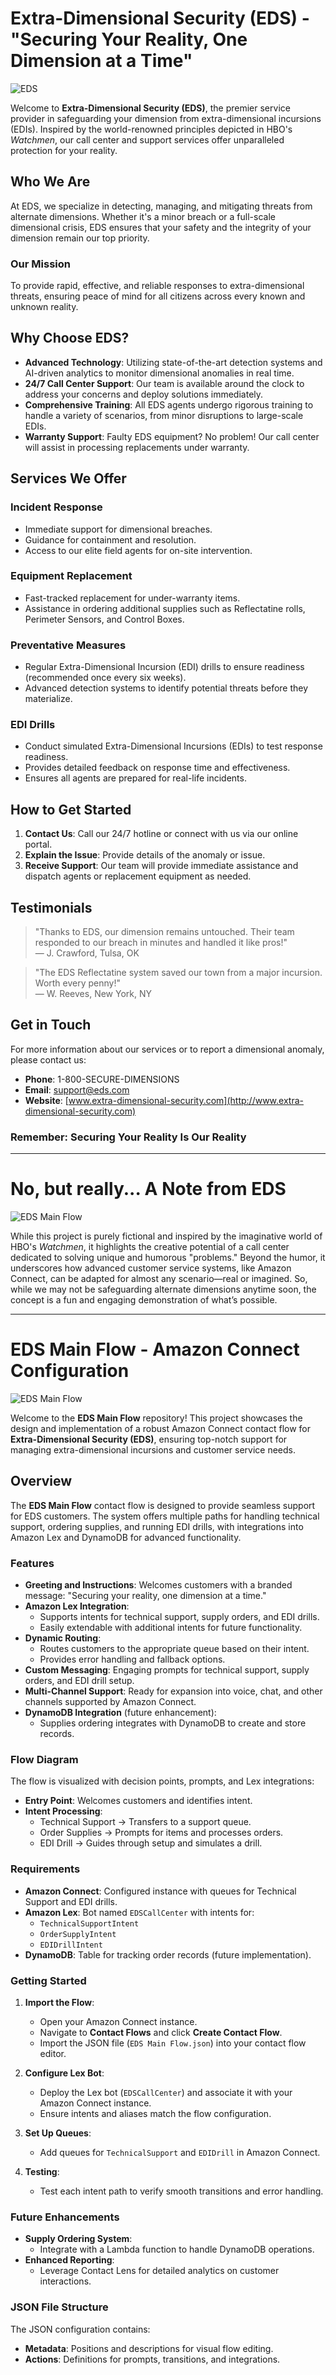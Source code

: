 
# Extra-Dimensional Security (EDS) - "Securing Your Reality, One Dimension at a Time"

![EDS](/assets/EDS-0.png)

Welcome to **Extra-Dimensional Security (EDS)**, the premier service provider in safeguarding your dimension from extra-dimensional incursions (EDIs). Inspired by the world-renowned principles depicted in HBO's *Watchmen*, our call center and support services offer unparalleled protection for your reality.

## Who We Are

At EDS, we specialize in detecting, managing, and mitigating threats from alternate dimensions. Whether it's a minor breach or a full-scale dimensional crisis, EDS ensures that your safety and the integrity of your dimension remain our top priority.

### Our Mission
To provide rapid, effective, and reliable responses to extra-dimensional threats, ensuring peace of mind for all citizens across every known and unknown reality.

## Why Choose EDS?

- **Advanced Technology**: Utilizing state-of-the-art detection systems and AI-driven analytics to monitor dimensional anomalies in real time.
- **24/7 Call Center Support**: Our team is available around the clock to address your concerns and deploy solutions immediately.
- **Comprehensive Training**: All EDS agents undergo rigorous training to handle a variety of scenarios, from minor disruptions to large-scale EDIs.
- **Warranty Support**: Faulty EDS equipment? No problem! Our call center will assist in processing replacements under warranty.

## Services We Offer

### Incident Response
- Immediate support for dimensional breaches.
- Guidance for containment and resolution.
- Access to our elite field agents for on-site intervention.

### Equipment Replacement
- Fast-tracked replacement for under-warranty items.
- Assistance in ordering additional supplies such as Reflectatine rolls, Perimeter Sensors, and Control Boxes.

### Preventative Measures
- Regular Extra-Dimensional Incursion (EDI) drills to ensure readiness (recommended once every six weeks).
- Advanced detection systems to identify potential threats before they materialize.

### EDI Drills
- Conduct simulated Extra-Dimensional Incursions (EDIs) to test response readiness.
- Provides detailed feedback on response time and effectiveness.
- Ensures all agents are prepared for real-life incidents.

## How to Get Started

1. **Contact Us**: Call our 24/7 hotline or connect with us via our online portal.
2. **Explain the Issue**: Provide details of the anomaly or issue.
3. **Receive Support**: Our team will provide immediate assistance and dispatch agents or replacement equipment as needed.

## Testimonials

> "Thanks to EDS, our dimension remains untouched. Their team responded to our breach in minutes and handled it like pros!"  
— J. Crawford, Tulsa, OK

> "The EDS Reflectatine system saved our town from a major incursion. Worth every penny!"  
— W. Reeves, New York, NY

## Get in Touch

For more information about our services or to report a dimensional anomaly, please contact us:

- **Phone**: 1-800-SECURE-DIMENSIONS
- **Email**: support@eds.com
- **Website**: [www.extra-dimensional-security.com](http://www.extra-dimensional-security.com)

### Remember: Securing Your Reality Is Our Reality

---
# No, but really... A Note from EDS

![EDS Main Flow](/assets/wade.png)

While this project is purely fictional and inspired by the imaginative world of HBO's *Watchmen*, it highlights the creative potential of a call center dedicated to solving unique and humorous "problems." Beyond the humor, it underscores how advanced customer service systems, like Amazon Connect, can be adapted for almost any scenario—real or imagined. So, while we may not be safeguarding alternate dimensions anytime soon, the concept is a fun and engaging demonstration of what’s possible.


---

# EDS Main Flow - Amazon Connect Configuration

![EDS Main Flow](/assets/eds-2.png)

Welcome to the **EDS Main Flow** repository! This project showcases the design and implementation of a robust Amazon Connect contact flow for **Extra-Dimensional Security (EDS)**, ensuring top-notch support for managing extra-dimensional incursions and customer service needs.

## Overview

The **EDS Main Flow** contact flow is designed to provide seamless support for EDS customers. The system offers multiple paths for handling technical support, ordering supplies, and running EDI drills, with integrations into Amazon Lex and DynamoDB for advanced functionality.

### Features

- **Greeting and Instructions**: Welcomes customers with a branded message: "Securing your reality, one dimension at a time."
- **Amazon Lex Integration**:
  - Supports intents for technical support, supply orders, and EDI drills.
  - Easily extendable with additional intents for future functionality.
- **Dynamic Routing**:
  - Routes customers to the appropriate queue based on their intent.
  - Provides error handling and fallback options.
- **Custom Messaging**: Engaging prompts for technical support, supply orders, and EDI drill setup.
- **Multi-Channel Support**: Ready for expansion into voice, chat, and other channels supported by Amazon Connect.
- **DynamoDB Integration** (future enhancement):
  - Supplies ordering integrates with DynamoDB to create and store records.

### Flow Diagram

The flow is visualized with decision points, prompts, and Lex integrations:
- **Entry Point**: Welcomes customers and identifies intent.
- **Intent Processing**:
  - Technical Support → Transfers to a support queue.
  - Order Supplies → Prompts for items and processes orders.
  - EDI Drill → Guides through setup and simulates a drill.

### Requirements

- **Amazon Connect**: Configured instance with queues for Technical Support and EDI drills.
- **Amazon Lex**: Bot named `EDSCallCenter` with intents for:
  - `TechnicalSupportIntent`
  - `OrderSupplyIntent`
  - `EDIDrillIntent`
- **DynamoDB**: Table for tracking order records (future implementation).

### Getting Started

1. **Import the Flow**:
   - Open your Amazon Connect instance.
   - Navigate to **Contact Flows** and click **Create Contact Flow**.
   - Import the JSON file (`EDS Main Flow.json`) into your contact flow editor.

2. **Configure Lex Bot**:
   - Deploy the Lex bot (`EDSCallCenter`) and associate it with your Amazon Connect instance.
   - Ensure intents and aliases match the flow configuration.

3. **Set Up Queues**:
   - Add queues for `TechnicalSupport` and `EDIDrill` in Amazon Connect.

4. **Testing**:
   - Test each intent path to verify smooth transitions and error handling.

### Future Enhancements

- **Supply Ordering System**:
  - Integrate with a Lambda function to handle DynamoDB operations.
- **Enhanced Reporting**:
  - Leverage Contact Lens for detailed analytics on customer interactions.

### JSON File Structure

The JSON configuration contains:
- **Metadata**: Positions and descriptions for visual flow editing.
- **Actions**: Definitions for prompts, transitions, and integrations.


